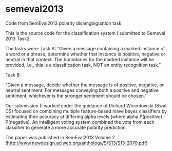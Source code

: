 semeval2013
===========

Code from SemEval2013 polarity disamgbiguation task

This is the source code for the classification system I submitted to Semeval 2013 Task2. 

The tasks were:
Task A:
"Given a message containing a marked instance of a word or a phrase, determine whether that instance is positive, negative or neutral in that context. The boundaries for the marked instance will be provided, i.e., this  is a classification task, NOT an entity recognition task."

Task B:

"Given a message, decide whether the message is of positive, negative, or neutral sentiment. For messages conveying both a positive and negative sentiment, whichever is the stronger sentiment should be chosen."


Our submission (I worked under the guidance of Richard Wicentowski (Swat CS) focused on combining multiple feature-based niave bayes classifiers by estimating their accuracy at differing alpha levels (where alpha P(positive) - P(negative). An intelligent voting system combined the vote from each classifier to generate a more accurate polarity prediction.


The paper was published in SemEval2013 Volume 2 (http://www.newdesign.aclweb.org/anthology/S/S13/S13-2070.pdf)
